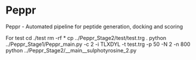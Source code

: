 # Peppr
Peppr - Automated pipeline for peptide generation, docking and scoring

For test
 cd ./test
 rm -rf *
 cp ../Peppr_Stage2/test/test.trg .
 python ../Peppr_Stage1/Peppr_main.py -c 2 -i TLXDYL -t test.trg -p 50 -N 2 -n 800
 python ../Peppr_Stage2/__main__sulphotyrosine_2.py
